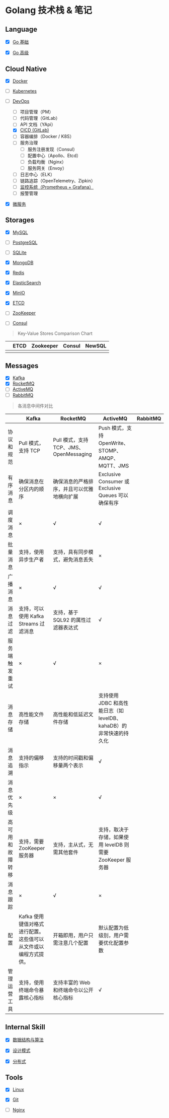# Golang 技术栈 & 笔记



## Language

- [x] [Go 基础](GoBasic.md)
- [x] [Go 高级](GoAdvanced.md)



## Cloud Native

- [x] [Docker](Docker.md)
- [ ] [Kubernetes](https://kubernetes.io/)
- [ ] [DevOps]()
  - [ ] 项目管理（PM）
  - [ ] 代码管理（GitLab）
  - [ ] API 文档（YApi）
  - [x] [CICD (GitLab)](GitLab.md)
  - [ ] 容器编排（Docker / K8S）
  - [ ] 服务治理
    - [ ] 服务注册发现（Consul）
    - [ ] 配置中心（Apollo、Etcd）
    - [ ] 负载均衡（Nginx）
    - [ ] 服务网关（Envoy）
  - [ ] 日志中心（ELK）
  - [ ] 链路追踪（OpenTelemetry、Zipkin）
  - [ ] [监控系统（Prometheus + Grafana）](Promethues.md)
  - [ ] 报警管理
- [x] [微服务](MicroService.md)




## Storages

- [x] [MySQL](MySQL_3306.md)

- [ ] [PostgreSQL](PostgreSQL_5432.md)

- [ ] [SQLite](SQLite.md)

- [x] [MongoDB](MongoDB_27017.md)

- [x] [Redis](Redis_6379.md)

- [x] [ElasticSearch](ElasticSearch_9200.md)

- [x] [MinIO](MinIO_9000.md)

- [x] [ETCD](ETCD_2379.md)

- [ ] [ZooKeeper](zookeeper_2181.md)

- [ ] [Consul](Consul.md)



> Key-Value Stores Comparison Chart

|      | ETCD | Zookeeper | Consul | NewSQL |
| ---- | ---- | --------- | ------ | ------ |
|      |      |           |        |        |



## Messages

- [x] [Kafka](Kafka_9092.md)
- [x] [RocketMQ](RocketMQ_9876.md)
- [ ] [ActiveMQ]()
- [ ] [RabbitMQ](RabbitMQ_4369.md)

> 各消息中间件对比

|                  | Kafka                                                        | RocketMQ                                   | ActiveMQ                                                     | RabbitMQ |
| ---------------- | ------------------------------------------------------------ | ------------------------------------------ | ------------------------------------------------------------ | -------- |
| 协议和规范       | Pull 模式，支持 TCP                                          | Pull 模式，支持 TCP、JMS、OpenMessaging    | Push 模式，支持 OpenWrite、STOMP、AMQP、MQTT、JMS            |          |
| 有序消息         | 确保消息在分区内的顺序                                       | 确保消息的严格排序，并且可以优雅地横向扩展 | Exclusive Consumer 或 Exclusive Queues 可以确保有序          |          |
| 调度消息         | ×                                                            | √                                          | √                                                            |          |
| 批量消息         | 支持，使用异步生产者                                         | 支持，具有同步模式，避免消息丢失           | ×                                                            |          |
| 广播消息         | ×                                                            | √                                          | √                                                            |          |
| 消息过滤         | 支持，可以使用 Kafka Streams 过滤消息                        | 支持，基于 SQL92 的属性过滤器表达式        | √                                                            |          |
| 服务端触发重试   | ×                                                            | √                                          | ×                                                            |          |
| 消息存储         | 高性能文件存储                                               | 高性能和低延迟文件存储                     | 支持使用 JDBC 和高性能日志（如 levelDB、kahaDB）的非常快速的持久化 |          |
| 消息追溯         | 支持的偏移指示                                               | 支持的时间戳和偏移量两个表示               | √                                                            |          |
| 消息优先级       | ×                                                            | ×                                          | √                                                            |          |
| 高可用和故障转移 | 支持，需要 ZooKeeper 服务器                                  | 支持，主从式，无需其他套件                 | 支持，取决于存储，如果使用 levelDB 则需要 ZooKeeper 服务器   |          |
| 消息跟踪         | ×                                                            | √                                          | ×                                                            |          |
| 配置             | Kafka 使用键值对格式进行配置。这些值可以从文件或以编程方式提供。 | 开箱即用，用户只需注意几个配置             | 默认配置为低级别，用户需要优化配置参数                       |          |
| 管理运营工具     | 支持，使用终端命令暴露核心指标                               | 支持丰富的 Web 和终端命令以公开核心指标    | √                                                            |          |



## Internal Skill

- [x] [数据结构与算法](Algorithm.md)
- [x] [设计模式](DesignPattern.md)
- [x] [分布式](Distributed.md)



## Tools

- [x] [Linux](Linux.md)

- [x] [Git](Git.md)

- [ ] [Nginx](Nginx_80.md)

  

